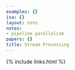```yaml
---
examples: {}
isa: {}
layout: note
notes:
- pipeline parallelism
papers: {}
title: Stream Processing
---
```

{% include links.html %}
